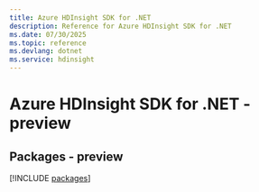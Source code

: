```yaml
---
title: Azure HDInsight SDK for .NET
description: Reference for Azure HDInsight SDK for .NET
ms.date: 07/30/2025
ms.topic: reference
ms.devlang: dotnet
ms.service: hdinsight
---
```

# Azure HDInsight SDK for .NET - preview
## Packages - preview
[!INCLUDE [packages](hdinsight-index.md)]
